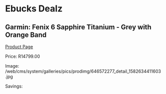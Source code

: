 
# Ebucks Dealz
## Garmin: Fenix 6 Sapphire Titanium - Grey with Orange Band
[Product Page](https://www.ebucks.com/web/shop/productSelected.do?prodId=646572277&catId=872270976)

Price: R14799.00

Image: /web/cms/system/galleries/pics/prodimg/646572277_detail_1582634411603.jpg

Savings: 


	